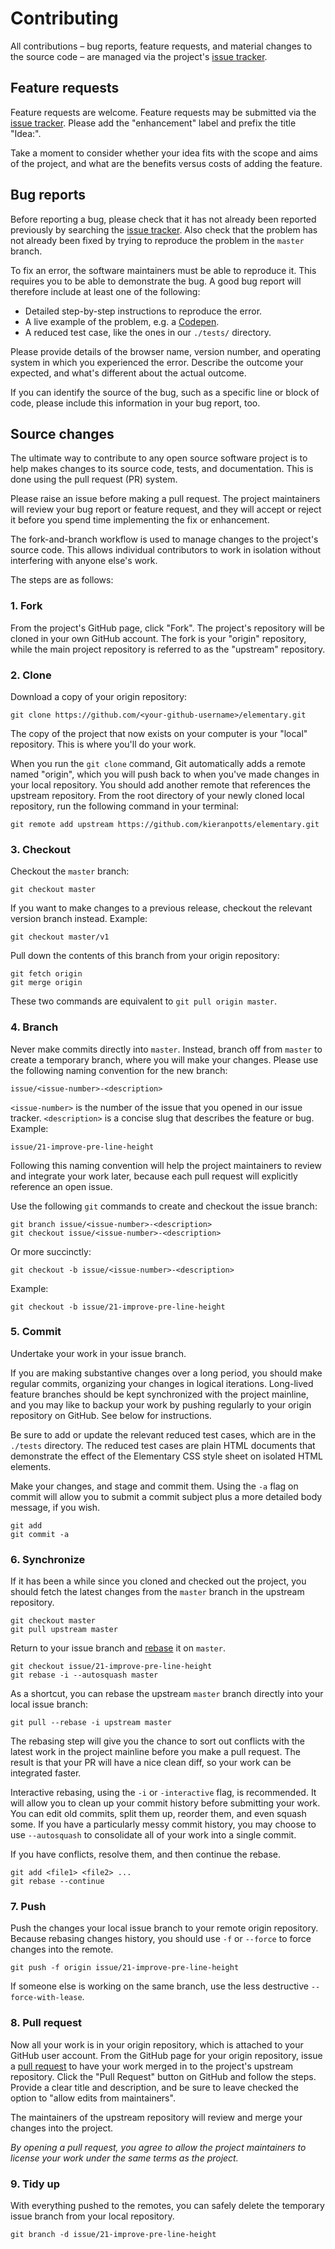 # Contributing

All contributions – bug reports, feature requests, and material changes to the source code – are managed via the project's [issue tracker](https://github.com/kieranpotts/elementary/issues).


## Feature requests

Feature requests are welcome. Feature requests may be submitted via the [issue tracker](https://github.com/kieranpotts/elementary/issues). Please add the "enhancement" label and prefix the title "Idea:".

Take a moment to consider whether your idea fits with the scope and aims of the project, and what are the benefits versus costs of adding the feature.


## Bug reports

Before reporting a bug, please check that it has not already been reported previously by searching the [issue tracker](https://github.com/kieranpotts/elementary/issues). Also check that the problem has not already been fixed by trying to reproduce the problem in the ``master`` branch.

To fix an error, the software maintainers must be able to reproduce it. This requires you to be able to demonstrate the bug. A good bug report will therefore include at least one of the following:

- Detailed step-by-step instructions to reproduce the error.
- A live example of the problem, e.g. a [Codepen](http://codepen.io/).
- A reduced test case, like the ones in our ``./tests/`` directory.

Please provide details of the browser name, version number, and operating system in which you experienced the error. Describe the outcome your expected, and what's different about the actual outcome.

If you can identify the source of the bug, such as a specific line or block of code, please include this information in your bug report, too.


## Source changes

The ultimate way to contribute to any open source software project is to help makes changes to its source code, tests, and documentation. This is done using the pull request (PR) system. 

Please raise an issue before making a pull request. The project maintainers will review your bug report or feature request, and they will accept or reject it before you spend time implementing the fix or enhancement.

The fork-and-branch workflow is used to manage changes to the project's source code. This allows individual contributors to work in isolation without interfering with anyone else's work.

The steps are as follows:

### 1. Fork

From the project's GitHub page, click "Fork". The project's repository will be cloned in your own GitHub account. The fork is your "origin" repository, while the main project repository is referred to as the "upstream" repository.

### 2. Clone

Download a copy of your origin repository:

```
git clone https://github.com/<your-github-username>/elementary.git
```

The copy of the project that now exists on your computer is your "local" repository. This is where you'll do your work. 

When you run the ``git clone`` command, Git automatically adds a remote named "origin", which you will push back to when you've made changes in your local repository. You should add another remote that references the upstream repository. From the root directory of your newly cloned local repository, run the following command in your terminal:

```
git remote add upstream https://github.com/kieranpotts/elementary.git
```

### 3. Checkout

Checkout the ``master`` branch:

```
git checkout master
```

If you want to make changes to a previous release, checkout the relevant version branch instead. Example:

```
git checkout master/v1
```

Pull down the contents of this branch from your origin repository:

```
git fetch origin
git merge origin
```

These two commands are equivalent to ``git pull origin master``.

### 4. Branch

Never make commits directly into ``master``. Instead, branch off from ``master`` to create a temporary branch, where you will make your changes. Please use the following naming convention for the new branch: 

```
issue/<issue-number>-<description>
```

``<issue-number>`` is the number of the issue that you opened in our issue tracker. ``<description>`` is a concise slug that describes the feature or bug. Example:

```
issue/21-improve-pre-line-height
```

Following this naming convention will help the project maintainers to review and integrate your work later, because each pull request will explicitly reference an open issue.

Use the following ``git`` commands to create and checkout the issue branch:

```
git branch issue/<issue-number>-<description>
git checkout issue/<issue-number>-<description>
```

Or more succinctly:

```
git checkout -b issue/<issue-number>-<description>
```

Example:

```
git checkout -b issue/21-improve-pre-line-height
```

### 5. Commit

Undertake your work in your issue branch.

If you are making substantive changes over a long period, you should make regular commits, organizing your changes in logical iterations. Long-lived feature branches should be kept synchronized with the project mainline, and you may like to backup your work by pushing regularly to your origin repository on GitHub. See below for instructions.

Be sure to add or update the relevant reduced test cases, which are in the ``./tests`` directory. The reduced test cases are plain HTML documents that demonstrate the effect of the Elementary CSS style sheet on isolated HTML elements.

Make your changes, and stage and commit them. Using the ``-a`` flag on commit will allow you to submit a commit subject plus a more detailed body message, if you wish.

```
git add
git commit -a
```

### 6. Synchronize

If it has been a while since you cloned and checked out the project, you should fetch the latest changes from the ``master`` branch in the upstream repository.

```
git checkout master
git pull upstream master
```

Return to your issue branch and [rebase](https://help.github.com/articles/about-git-rebase/) it on ``master``.

```
git checkout issue/21-improve-pre-line-height
git rebase -i --autosquash master
```

As a shortcut, you can rebase the upstream ``master`` branch directly into your local issue branch:

```
git pull --rebase -i upstream master
```

The rebasing step will give you the chance to sort out conflicts with the latest work in the project mainline before you make a pull request. The result is that your PR will have a nice clean diff, so your work can be integrated faster. 

Interactive rebasing, using the ``-i`` or ``-interactive`` flag, is recommended. It will allow you to clean up your commit history before submitting your work. You can edit old commits, split them up, reorder them, and even squash some. If you have a particularly messy commit history, you may choose to use ``--autosquash`` to consolidate all of your work into a single commit. 

If you have conflicts, resolve them, and then continue the rebase.

```
git add <file1> <file2> ...
git rebase --continue
```

### 7. Push

Push the changes your local issue branch to your remote origin repository. Because rebasing changes history, you should use ``-f`` or ``--force`` to force changes into the remote.

```
git push -f origin issue/21-improve-pre-line-height
```

If someone else is working on the same branch, use the less destructive ``--force-with-lease``.


### 8. Pull request

Now all your work is in your origin repository, which is attached to your GitHub user account. From the GitHub page for your origin repository, issue a [pull request](https://help.github.com/articles/about-pull-requests/) to have your work merged in to the project's upstream repository. Click the "Pull Request" button on GitHub and follow the steps. Provide a clear title and description, and be sure to leave checked the option to "allow edits from maintainers". 

The maintainers of the upstream repository will review and merge your changes into the project.

_By opening a pull request, you agree to allow the project maintainers to license your work under the same terms as the project._

### 9. Tidy up

With everything pushed to the remotes, you can safely delete the temporary issue branch from your local repository.

```
git branch -d issue/21-improve-pre-line-height
```

